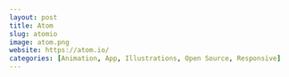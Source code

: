 ```yaml
---
layout: post
title: Atom
slug: atomio
image: atom.png
website: https://atom.io/
categories: [Animation, App, Illustrations, Open Source, Responsive]
---
```

